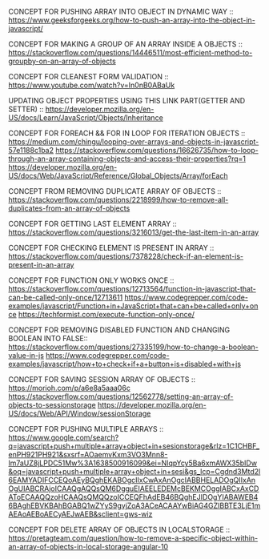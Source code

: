 CONCEPT FOR PUSHING ARRAY INTO OBJECT IN DYNAMIC WAY ::
https://www.geeksforgeeks.org/how-to-push-an-array-into-the-object-in-javascript/

CONCEPT FOR MAKING A GROUP OF AN ARRAY INSIDE A OBJECTS ::
https://stackoverflow.com/questions/14446511/most-efficient-method-to-groupby-on-an-array-of-objects

CONCEPT FOR CLEANEST FORM VALIDATION ::
https://www.youtube.com/watch?v=In0nB0ABaUk

UPDATING OBJECT PROPERTIES USING THIS LINK PART(GETTER AND SETTER) ::
https://developer.mozilla.org/en-US/docs/Learn/JavaScript/Objects/Inheritance

CONCEPT FOR FOREACH && FOR IN LOOP FOR ITERATION OBJECTS ::
https://medium.com/chingu/looping-over-arrays-and-objects-in-javascript-57e1188c1ba2
https://stackoverflow.com/questions/16626735/how-to-loop-through-an-array-containing-objects-and-access-their-properties?rq=1
https://developer.mozilla.org/en-US/docs/Web/JavaScript/Reference/Global_Objects/Array/forEach

CONCEPT FROM REMOVING DUPLICATE ARRAY OF OBJECTS ::
https://stackoverflow.com/questions/2218999/how-to-remove-all-duplicates-from-an-array-of-objects

CONCEPT FOR GETTING LAST ELEMENT ARRAY ::
https://stackoverflow.com/questions/3216013/get-the-last-item-in-an-array

CONCEPT FOR CHECKING ELEMENT IS PRESENT IN ARRAY ::
https://stackoverflow.com/questions/7378228/check-if-an-element-is-present-in-an-array

CONCEPT FOR FUNCTION ONLY WORKS ONCE ::
https://stackoverflow.com/questions/12713564/function-in-javascript-that-can-be-called-only-once/12713611
https://www.codegrepper.com/code-examples/javascript/Function+in+JavaScript+that+can+be+called+only+once
https://techformist.com/execute-function-only-once/

CONCEPT FOR REMOVING DISABLED FUNCTION AND CHANGING BOOLEAN INTO FALSE::
https://stackoverflow.com/questions/27335199/how-to-change-a-boolean-value-in-js
https://www.codegrepper.com/code-examples/javascript/how+to+check+if+a+button+is+disabled+with+js

CONCEPT FOR SAVING SESSION ARRAY OF OBJECTS ::
https://morioh.com/p/a6e8a5aaa06c
https://stackoverflow.com/questions/12562778/setting-an-array-of-objects-to-sessionstorage
https://developer.mozilla.org/en-US/docs/Web/API/Window/sessionStorage

CONCEPT FOR PUSHING MULTIPLE ARRAYS ::
https://www.google.com/search?q=javascript+push+multiple+array+object+in+sesionstorage&rlz=1C1CHBF_enPH921PH921&sxsrf=AOaemvKxm3VO3Mnn8-lm7aUZ8jLPDC51Mw%3A1638500916099&ei=NIqpYcy5Ba6xmAWX35bIDw&oq=javascript+push+multiple+array+object+in+sesi&gs_lcp=Cgdnd3Mtd2l6EAMYADIFCCEQoAEyBQghEKABOgcIIxCwAxAnOgcIABBHELADOgQIIxAnOgUIABCRAjoICAAQgAQQsQM6DgguEIAEELEDEMcBEKMCOggIABCxAxCDAToECAAQQzoHCAAQsQMQQzoICCEQFhAdEB46BQghEJIDOgYIABAWEB46BAghEBVKBAhBGABQ1wZYyS9gvjZoA3ACeACAAYwBiAG4GZIBBTE3LjE1mAEAoAEBoAECyAEJwAEB&sclient=gws-wiz

CONCEPT FOR DELETE ARRAY OF OBJECTS IN LOCALSTORAGE ::
https://pretagteam.com/question/how-to-remove-a-specific-object-within-an-array-of-objects-in-local-storage-angular-10
